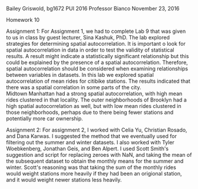 Bailey Griswold, bg1672
PUI 2016
Professor Bianco
November 23, 2016

Homework 10

Assignment 1:
For Assignment 1, we had to complete Lab 9 that was given to us in class by guest lecturer, Sina Kashuk, PhD.  The 
lab explored strategies for determining spatial autocorrelation.  It is important o look for spatial autocorrelation 
in data in order to test the validity of statistical results.  A result might indicate a statistically significant relationship 
but this could be explained by the presence of a spatial autocorrelation.  Therefore, spatial autocorrelation should be 
considered when examining relationships between variables in datasets.  In this lab we explored spatial autocorrelation of 
mean rides for citibike stations.  The results indicated that there was a spatial correlation in some parts of the city.  
Midtown Manhattan had a strong spatial autocorrelation, with high mean rides clustered in that locality.  The outer neighborhoods
of Brooklyn had a high spatial autocorrelation as well, but with low mean rides clustered in those neighborhoods, perhaps due to 
there being fewer stations and potentially more car ownership.

Assignment 2:
For assignment 2, I worked with Celia Yu, Christian Rosado, and Dana Karwas. I suggested the method that we eventually used 
for filtering out the summer and winter datasets.  I also worked with Tyler Woebkenberg, Jonathan Geis, and Ben Alpert.  I used 
Scott Smith's suggestion and script for replacing zeroes with NaN, and taking the mean of the subsequent dataset to obtain the 
monthly means for the summer and winter.  Scott's reasoning was that taking the sum of the monthly rides would weight stations 
more heavily if they had been an origional station, and it would weight newer stations less heavily.  
